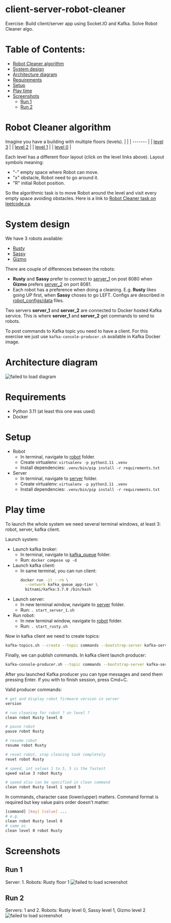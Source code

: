<!-- omit in toc -->
# client-server-robot-cleaner
Exercise: Build client/server app using Socket.IO and Kafka. Solve Robot Cleaner algo.

<!-- omit in toc -->
# Table of Contents:
- [Robot Cleaner algorithm](#robot-cleaner-algorithm)
- [System design](#system-design)
- [Architecture diagram](#architecture-diagram)
- [Requirements](#requirements)
- [Setup](#setup)
- [Play time](#play-time)
- [Screenshots](#screenshots)
  - [Run 1](#run-1)
  - [Run 2](#run-2)


# Robot Cleaner algorithm
Imagine you have a building with multiple floors (levels).
|         |
| ------- |
\| [level 3](/server/src/data/levels/3.txt) \|
\| [level 2](/server/src/data/levels/2.txt) \|
\| [level 1](/server/src/data/levels/1.txt) \|
\| [level 0](/server/src/data/levels/0.txt) \|

Each level has a different floor layout (click on the level links above). Layout symbols meaning:
* "-" empty space where Robot can move.
* "x" obstacle, Robot need to go around it.
* "R" initial Robot position.

So the algorithmic task is to move Robot around the level and visit every empty space avoiding obstacles. Here is a link to [Robot Cleaner task on leetcode.ca](https://leetcode.ca/all/489.html).

# System design
We have 3 robots available:
* [Rusty](/robot/start_rusty.sh)
* [Sassy](/robot/start_sassy.sh)
* [Gizmo](/robot/start_gizmo.sh)

There are couple of differences between the robots:
* **Rusty** and **Sassy** prefer to connect to [server_1](/server/start_server_1.sh) on post 8080 when **Gizmo** prefers [server_2](/server/start_server_2.sh) on port 8081.
* Each robot has a preference when doing a cleaning. E.g. **Rusty** likes going UP first, when **Sassy** choses to go LEFT. Configs are described in [robot_configs/data](/robot/src/robot/robot_configs/data/) files.

Two servers **server_1** and **server_2** are connected to Docker hosted Kafka service. This is where **server_1** and **server_2** get commands to send to robots.

To post commands to Kafka topic you need to have a client. For this exercise we just use `kafka-console-producer.sh` available in Kafka Docker image.

# Architecture diagram
![failed to load diagram](/docs/server-client-robot-cleaner.drawio.png)

# Requirements
* Python 3.11 (at least this one was used)
* Docker

# Setup
* Robot
  * In terminal, navigate to [robot](/robot/) folder.
  * Create virtualenv: `virtualenv -p python3.11 .venv`
  * Install dependencies: `.venv/bin/pip install -r requirements.txt`
* Server
  * In terminal, navigate to [server](/server/) folder.
  * Create virtualenv: `virtualenv -p python3.11 .venv`
  * Install dependencies: `.venv/bin/pip install -r requirements.txt`

# Play time
To launch the whole system we need several terminal windows, at least 3: robot, server, kafka client.

Launch system:
* Launch kafka broker:
  * In terminal, navigate to [kafka_queue](/kafka_queue/) folder.
  * Run: `docker compose up -d`
* Launch kafka client:
  * In same terminal, you can run client:
    ```bash 
    docker run -it --rm \
      --network kafka_queue_app-tier \
      bitnami/kafka:3.7.0 /bin/bash
    ```
* Launch server:
  * In new terminal window, navigate to [server](/server/) folder.
  * Run: `. start_server_1.sh`
* Run robot:
  * In new terminal window, navigate to [robot](/robot/) folder.
  * Run: `. start_rusty.sh`

Now in kafka client we need to create topics:
```bash
kafka-topics.sh --create --topic commands --bootstrap-server kafka-server:9092
```

Finally, we can publish commands. In kafka client launch producer:
```bash
kafka-console-producer.sh --topic commands --bootstrap-server kafka-server:9092
```

After you launched Kafka producer you can type messages and send them pressing Enter. If you with to finish session, press Cmd+C.

Valid producer commands:
```bash
# get and display robot firmware version in server 
version

# run cleaning for robot ? on level ?
clean robot Rusty level 0

# pause robot
pause robot Rusty

# resume robot
resume robot Rusty

# reset robot, stop cleaning task completely
reset robot Rusty

# speed, int values 1 to 5, 5 is the fastest
speed value 3 robot Rusty

# speed also can be specified in clean command
clean robot Rusty level 1 speed 5
```

In commands, character case (lower/upper) matters. Command format is required but key value pairs order doesn't matter:
```bash
[command] [key] [value] ...
# e.g.
clean robot Rusty level 0
# same as
clean level 0 robot Rusty
```

# Screenshots
## Run 1
Server: 1. Robots: Rusty floor 1
![failed to load screenshot](/docs/screenshot_rusty_level_1.png)

## Run 2
Servers: 1 and 2. Robots: Rusty level 0, Sassy level 1, Gizmo level 2
![failed to load screenshot](/docs/screenshot_all_robots.png)
